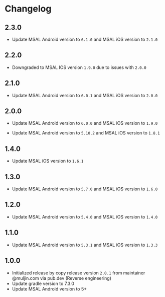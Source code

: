 # Changelog

## 2.3.0
- Update MSAL Android version to `6.1.0` and MSAL iOS version to `2.1.0`

## 2.2.0
- Downgraded to MSAL IOS version `1.9.0` due to issues with `2.0.0`

## 2.1.0
- Update MSAL Android version to `6.0.1` and MSAL iOS version to `2.0.0`

## 2.0.0
- Update MSAL Android version to `6.0.0` and MSAL iOS version to `1.9.0`

- Update MSAL Android version to `5.10.2` and MSAL iOS version to `1.8.1`

## 1.4.0

- Update MSAL iOS version to `1.6.1`

## 1.3.0

- Update MSAL Android version to `5.7.0` and MSAL iOS version to `1.6.0`

## 1.2.0

- Update MSAL Android version to `5.4.0` and MSAL iOS version to `1.4.0`

## 1.1.0

- Update MSAL Android version to `5.3.1` and MSAL iOS version to `1.3.3`

## 1.0.0

- Initialized release by copy release version `2.0.1` from maintainer @muljin.com via pub.dev (Reverse engineering)
- Update gradle version to 7.3.0
- Update MSAL Android version to 5+
